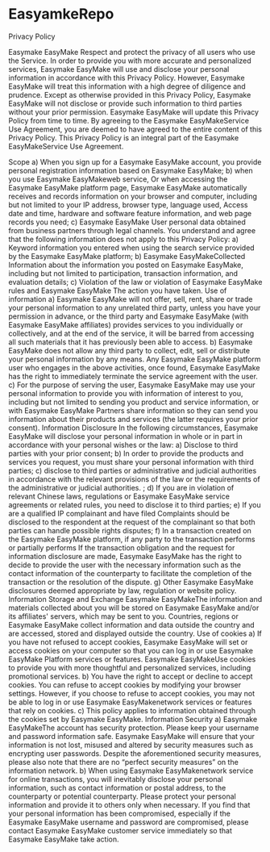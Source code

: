 # EasyamkeRepo
Privacy Policy

Easymake
EasyMake Respect and protect the privacy of all users who use the Service. In order to provide you with more accurate and personalized services, Easymake
EasyMake will use and disclose your personal information in accordance with this Privacy Policy. However, Easymake
EasyMake will treat this information with a high degree of diligence and prudence. Except as otherwise provided in this Privacy Policy, Easymake
EasyMake will not disclose or provide such information to third parties without your prior permission. Easymake
EasyMake will update this Privacy Policy from time to time. By agreeing to the Easymake
EasyMakeService Use Agreement, you are deemed to have agreed to the entire content of this Privacy Policy. This Privacy Policy is an integral part of the Easymake
EasyMakeService Use Agreement.

Scope a) When you sign up for a Easymake
EasyMake account, you provide personal registration information based on Easymake
EasyMake; b) when you use Easymake
EasyMakeweb service, Or when accessing the Easymake
EasyMake platform page, Easymake
EasyMake automatically receives and records information on your browser and computer, including but not limited to your IP address, browser type, language used, Access date and time, hardware and software feature information, and web page records you need; c) Easymake
EasyMake User personal data obtained from business partners through legal channels. You understand and agree that the following information does not apply to this Privacy Policy: a) Keyword information you entered when using the search service provided by the Easymake
EasyMake platform; b) Easymake
EasyMakeCollected Information about the information you posted on Easymake
EasyMake, including but not limited to participation, transaction information, and evaluation details; c) Violation of the law or violation of Easymake
EasyMake rules and Easymake
EasyMake The action you have taken.
Use of information a) Easymake
EasyMake will not offer, sell, rent, share or trade your personal information to any unrelated third party, unless you have your permission in advance, or the third party and Easymake
EasyMake (with Easymake
EasyMake affiliates) provides services to you individually or collectively, and at the end of the service, it will be barred from accessing all such materials that it has previously been able to access. b) Easymake
EasyMake does not allow any third party to collect, edit, sell or distribute your personal information by any means. Any Easymake
EasyMake platform user who engages in the above activities, once found, Easymake
EasyMake has the right to immediately terminate the service agreement with the user. c) For the purpose of serving the user, Easymake
EasyMake may use your personal information to provide you with information of interest to you, including but not limited to sending you product and service information, or with Easymake
EasyMake Partners share information so they can send you information about their products and services (the latter requires your prior consent).
Information Disclosure In the following circumstances, Easymake
EasyMake will disclose your personal information in whole or in part in accordance with your personal wishes or the law: a) Disclose to third parties with your prior consent; b) In order to provide the products and services you request, you must share your personal information with third parties; c) disclose to third parties or administrative and judicial authorities in accordance with the relevant provisions of the law or the requirements of the administrative or judicial authorities. ; d) If you are in violation of relevant Chinese laws, regulations or Easymake
EasyMake service agreements or related rules, you need to disclose it to third parties; e) If you are a qualified IP complainant and have filed Complaints should be disclosed to the respondent at the request of the complainant so that both parties can handle possible rights disputes; f) In a transaction created on the Easymake
EasyMake platform, if any party to the transaction performs or partially performs If the transaction obligation and the request for information disclosure are made, Easymake
EasyMake has the right to decide to provide the user with the necessary information such as the contact information of the counterparty to facilitate the completion of the transaction or the resolution of the dispute. g) Other Easymake
EasyMake disclosures deemed appropriate by law, regulation or website policy.
Information Storage and Exchange Easymake
EasyMakeThe information and materials collected about you will be stored on Easymake
EasyMake and/or its affiliates' servers, which may be sent to you. Countries, regions or Easymake
EasyMake collect information and data outside the country and are accessed, stored and displayed outside the country.
Use of cookies a) If you have not refused to accept cookies, Easymake
EasyMake will set or access cookies on your computer so that you can log in or use Easymake
EasyMake Platform services or features. Easymake
EasyMakeUse cookies to provide you with more thoughtful and personalized services, including promotional services. b) You have the right to accept or decline to accept cookies. You can refuse to accept cookies by modifying your browser settings. However, if you choose to refuse to accept cookies, you may not be able to log in or use Easymake
EasyMakenetwork services or features that rely on cookies. c) This policy applies to information obtained through the cookies set by Easymake
EasyMake.
Information Security a) Easymake
EasyMakeThe account has security protection. Please keep your username and password information safe. Easymake
EasyMake will ensure that your information is not lost, misused and altered by security measures such as encrypting user passwords. Despite the aforementioned security measures, please also note that there are no “perfect security measures” on the information network. b) When using Easymake
EasyMakenetwork service for online transactions, you will inevitably disclose your personal information, such as contact information or postal address, to the counterparty or potential counterparty. Please protect your personal information and provide it to others only when necessary. If you find that your personal information has been compromised, especially if the Easymake
EasyMake username and password are compromised, please contact Easymake
EasyMake customer service immediately so that Easymake
EasyMake take action.
